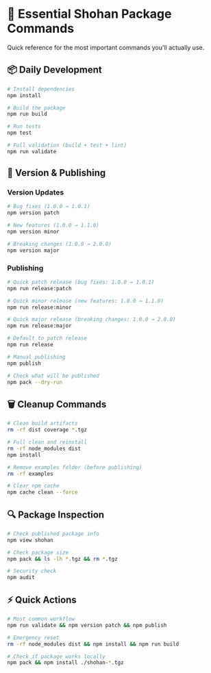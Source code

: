 # 🚀 Essential Shohan Package Commands

Quick reference for the most important commands you'll actually use.

## 📦 Daily Development

```bash
# Install dependencies
npm install

# Build the package
npm run build

# Run tests
npm test

# Full validation (build + test + lint)
npm run validate
```

## 🔄 Version & Publishing

### Version Updates
```bash
# Bug fixes (1.0.0 → 1.0.1)
npm version patch

# New features (1.0.0 → 1.1.0)  
npm version minor

# Breaking changes (1.0.0 → 2.0.0)
npm version major
```

### Publishing
```bash
# Quick patch release (bug fixes: 1.0.0 → 1.0.1)
npm run release:patch

# Quick minor release (new features: 1.0.0 → 1.1.0)
npm run release:minor

# Quick major release (breaking changes: 1.0.0 → 2.0.0)
npm run release:major

# Default to patch release
npm run release 

# Manual publishing
npm publish

# Check what will be published
npm pack --dry-run
```

## 🗑️ Cleanup Commands

```bash
# Clean build artifacts
rm -rf dist coverage *.tgz

# Full clean and reinstall
rm -rf node_modules dist
npm install

# Remove examples folder (before publishing)
rm -rf examples

# Clear npm cache
npm cache clean --force
```

## 🔍 Package Inspection

```bash
# Check published package info
npm view shohan

# Check package size
npm pack && ls -lh *.tgz && rm *.tgz

# Security check
npm audit
```

## ⚡ Quick Actions

```bash
# Most common workflow
npm run validate && npm version patch && npm publish

# Emergency reset
rm -rf node_modules dist && npm install && npm run build

# Check if package works locally
npm pack && npm install ./shohan-*.tgz
```